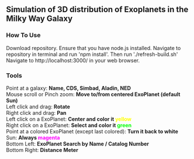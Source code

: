 ## Simulation of 3D distribution of Exoplanets in the Milky Way Galaxy

<p></p>


### How To Use

Download repository.
Ensure that you have node.js installed. 
Navigate to repository in terminal and run 'npm install'.
Then run './refresh-build.sh'
Navigate to http://localhost:3000/ in your web browser. 



### Tools
<p>Point at a galaxy: <b>Name, CDS, Simbad, Aladin, NED</b><br>
Mouse scroll or Pinch zoom: <b>Move to/from centered ExoPlanet (default Sun)</b><br>Left click and drag: <b>Rotate</b><br>Right click and drag: <b>Pan</b><br>
Left click on a ExoPlanet: <b>Center and color it <span style='color:#ff0;'>yellow</span></b><br>
Right click on a ExoPlanet: <b>Select and color it <span style='color:#0f0;'>green</span></b><br>
Point at a colored ExoPlanet (except last colored): <b>Turn it back to white</b><br>
Sun: <b>Always <span style='color:#f0f;'>magenta</span></b><br>
Bottom Left: <b>ExoPlanet Search by Name / Catalog Number</b><br>
Bottom Right: <b>Distance Meter</b></p>


